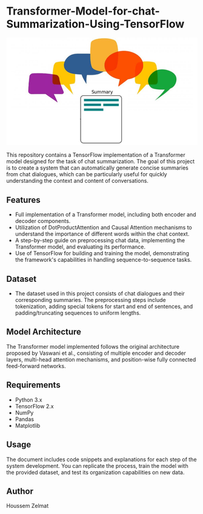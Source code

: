 # Transformer-Model-for-chat-Summarization-Using-TensorFlow





![alt text](https://github.com/BheZelmat/Transformer-Model-for-chat-Summarization.-Using-TensorFlow/blob/main/Img.jpg?raw=true)



This repository contains a TensorFlow implementation of a Transformer model designed for the task of chat summarization. The goal of this project is to create a system that can automatically generate concise summaries from chat dialogues, which can be particularly useful for quickly understanding the context and content of conversations.

## Features

* Full implementation of a Transformer model, including both encoder and decoder components.
* Utilization of DotProductAttention and Causal Attention mechanisms to understand the importance of different words within the chat context.
* A step-by-step guide on preprocessing chat data, implementing the Transformer model, and evaluating its performance.
* Use of TensorFlow for building and training the model, demonstrating the framework's capabilities in handling sequence-to-sequence tasks.

## Dataset
* The dataset used in this project consists of chat dialogues and their corresponding summaries. The preprocessing steps include tokenization, adding special tokens for start and end of sentences, and padding/truncating sequences to uniform lengths.

## Model Architecture

The Transformer model implemented follows the original architecture proposed by Vaswani et al., consisting of multiple encoder and decoder layers, multi-head attention mechanisms, and position-wise fully connected feed-forward networks.

## Requirements
* Python 3.x
* TensorFlow 2.x
* NumPy
* Pandas
* Matplotlib

## Usage
The document includes code snippets and explanations for each step of the system development. You can replicate the process, train the model with the provided dataset, and test its organization capabilities on new data.

## Author
Houssem Zelmat 

